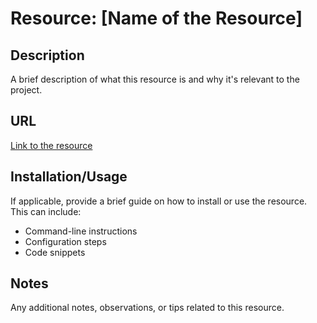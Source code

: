 # Resource: [Name of the Resource]

## Description

A brief description of what this resource is and why it's relevant to the project.

## URL

[Link to the resource](http://example.com)

## Installation/Usage

If applicable, provide a brief guide on how to install or use the resource. This can include:

-   Command-line instructions
-   Configuration steps
-   Code snippets

## Notes

Any additional notes, observations, or tips related to this resource.
